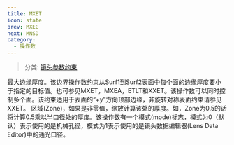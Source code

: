 ```yaml
---
title: MXET
icon: state
prev: MXEG
next: MNSD
category:
  - 操作数
---
```


> 分类: [镜头参数约束](/hb/operands/130/871/  "Zemax 操作数 镜头参数约束")

最大边缘厚度。该边界操作数约束从Surf1到Surf2表面中每个面的边缘厚度要小于指定的目标值。也可参见MXET，MXEA，ETLT和XXET。该操作数可以同时控制多个面。该约束适用于表面的“+y”方向顶部边缘，非旋转对称表面约束请参见XXET。 
区域(Zone)，如果是非零值，缩放计算该处的厚度。如，Zone为0.5的话将计算0.5乘以半口径处的厚度。该操作数有一个模式(mode)标志，模式为0（默认）表示使用的是机械孔径，模式为1表示使用的是镜头数据编辑器(Lens Data Editor)中的通光口径。